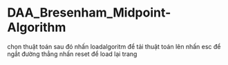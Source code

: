 # DAA_Bresenham_Midpoint-Algorithm
chọn thuật toán sau đó nhấn loadalgoritm để tải thuật toán lên
nhấn esc để ngắt đường thẳng
nhấn reset để load lại trang
